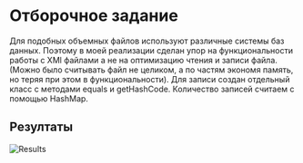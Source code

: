 # Отборочное задание
Для подобных объемных файлов используют различные системы баз данных. Поэтому в моей реализации сделан упор на функциональности работы с XMl файлами а не на оптимизацию чтения и записи файла. (Можно было считывать файл не целиком, а по частям экономя память, но теряя при этом в функциональности). Для записи создан отдельный класс с методами equals и getHashCode. Количество записей считаем с помощью HashMap.

## Резултаты
![Results](https://github.com/zvdenis/InfoMax/image.png)
